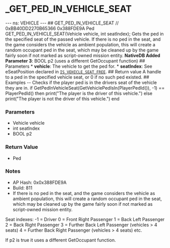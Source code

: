 # _GET_PED_IN_VEHICLE_SEAT

--- ns: VEHICLE --- ## GET_PED_IN_VEHICLE_SEAT  // 0xBB40DD2270B65366 0x388FDE9A Ped GET_PED_IN_VEHICLE_SEAT(Vehicle vehicle, int seatIndex);  Gets the ped in the specified seat of the passed vehicle.  If there is no ped in the seat, and the game considers the vehicle as ambient population, this will create a random occupant ped in the seat, which may be cleaned up by the game fairly soon if not marked as script-owned mission entity.  **NativeDB Added Parameter 3**: BOOL p2 (uses a different GetOccupant function)  ## Parameters * **vehicle**: The vehicle to get the ped for. * **seatIndex**: See eSeatPosition declared in [`IS_VEHICLE_SEAT_FREE`](#_0x22AC59A870E6A669).  ## Return value A handle to a ped in the specified vehicle seat, or 0 if no such ped existed.  ## Examples -- Checks if the player ped is in the drivers seat of the vehicle they are in. if GetPedInVehicleSeat(GetVehiclePedIsIn(PlayerPedId()), -1) == PlayerPedId() then print("The player is the driver of this vehicle.") else print("The player is not the driver of this vehicle.") end

### Parameters
* Vehicle vehicle
* int seatIndex
* BOOL p2

### Return Value
* Ped

### Notes
* AP Hash: 0x0x388FDE9A
* Build: 811
* If there is no ped in the seat, and the game considers the vehicle as ambient population, this will create a random occupant ped in the seat, which may be cleaned up by the game fairly soon if not marked as script-owned mission entity.

Seat indexes:
-1 = Driver
0 = Front Right Passenger
1 = Back Left Passenger
2 = Back Right Passenger
3 = Further Back Left Passenger (vehicles > 4 seats)
4 = Further Back Right Passenger (vehicles > 4 seats)
etc.

If p2 is true it uses a different GetOccupant function.

